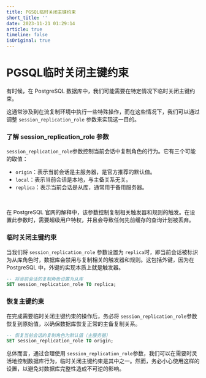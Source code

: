 ```yaml
---
title: PGSQL临时关闭主键约束
short_title: ''
date: 2023-11-21 01:29:14
article: true
timeline: false
isOriginal: true
---
```



<!-- more -->


# PGSQL临时关闭主键约束

有时候，在 PostgreSQL 数据库中，我们可能需要在特定情况下临时关闭主键约束。

这通常涉及到在流复制环境中执行一些特殊操作，而在这些情况下，我们可以通过调整 `session_replication_role`​ 参数来实现这一目的。  

### 了解 session_replication_role 参数

`session_replication_role`​ 参数控制当前会话中复制角色的行为。它有三个可能的取值：  

*  `origin`​：表示当前会话是主服务器，是官方推荐的默认值。
* ​`local`​：表示当前会话是本地，与主备关系无关。
* ​`replica`​：表示当前会话是从库，通常用于备用服务器。

‍

在 PostgreSQL 官网的解释中，该参数控制复制相关触发器和规则的触发。在设置此参数时，需要超级用户特权，并且会导致任何先前缓存的查询计划被丢弃。  

### 临时关闭主键约束

当我们将 `session_replication_role`​ 参数设置为 `replica`​ 时，即当前会话被标识为从库角色时，数据库会禁用与复制相关的触发器和规则。这包括外键，因为在 PostgreSQL 中，外键的实现本质上就是触发器。

```sql
-- 将当前会话的复制角色设置为从库
SET session_replication_role TO replica;
```

### 恢复主键约束

在完成需要临时关闭主键约束的操作后，务必将 `session_replication_role`​ 参数恢复到原始值，以确保数据库恢复正常的主备复制关系。

```sql
-- 恢复当前会话的复制角色为默认值（主服务器）
SET session_replication_role TO origin;
```

总体而言，通过合理使用 `session_replication_role`​ 参数，我们可以在需要时灵活地控制数据库行为，临时关闭主键约束是其中之一。然而，务必小心使用这样的设置，以避免对数据库完整性造成不可逆的影响。
